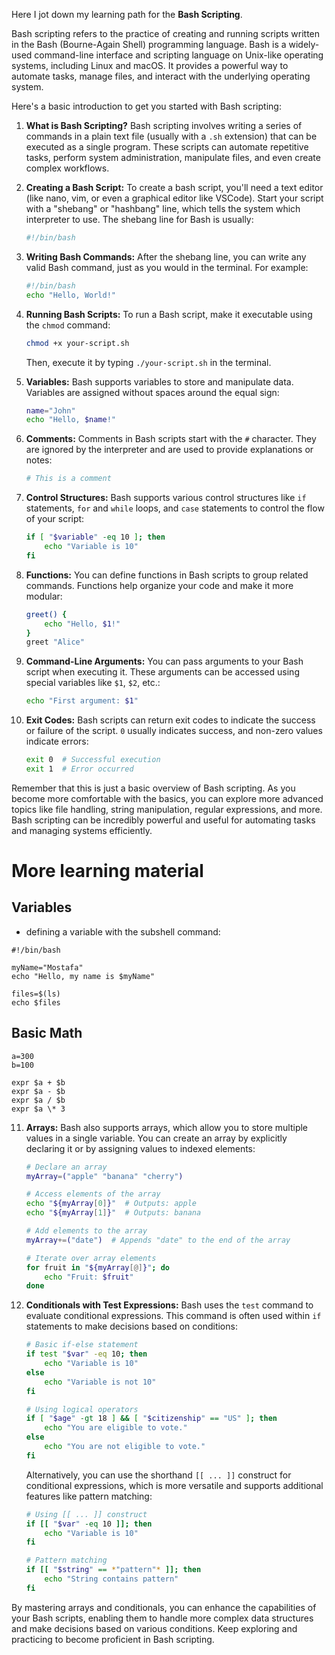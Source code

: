 Here I jot down my learning path for the **Bash Scripting**.

Bash scripting refers to the practice of creating and running scripts written in the Bash (Bourne-Again Shell) programming language. Bash is a widely-used command-line interface and scripting language on Unix-like operating systems, including Linux and macOS. It provides a powerful way to automate tasks, manage files, and interact with the underlying operating system.

Here's a basic introduction to get you started with Bash scripting:

1. **What is Bash Scripting?**
   Bash scripting involves writing a series of commands in a plain text file (usually with a `.sh` extension) that can be executed as a single program. These scripts can automate repetitive tasks, perform system administration, manipulate files, and even create complex workflows.

2. **Creating a Bash Script:**
   To create a bash script, you'll need a text editor (like nano, vim, or even a graphical editor like VSCode). Start your script with a "shebang" or "hashbang" line, which tells the system which interpreter to use. The shebang line for Bash is usually:
   ```bash
   #!/bin/bash
   ```

3. **Writing Bash Commands:**
   After the shebang line, you can write any valid Bash command, just as you would in the terminal. For example:
   ```bash
   #!/bin/bash
   echo "Hello, World!"
   ```

4. **Running Bash Scripts:**
   To run a Bash script, make it executable using the `chmod` command:
   ```bash
   chmod +x your-script.sh
   ```
   Then, execute it by typing `./your-script.sh` in the terminal.

5. **Variables:**
   Bash supports variables to store and manipulate data. Variables are assigned without spaces around the equal sign:
   ```bash
   name="John"
   echo "Hello, $name!"
   ```

6. **Comments:**
   Comments in Bash scripts start with the `#` character. They are ignored by the interpreter and are used to provide explanations or notes:
   ```bash
   # This is a comment
   ```

7. **Control Structures:**
   Bash supports various control structures like `if` statements, `for` and `while` loops, and `case` statements to control the flow of your script:
   ```bash
   if [ "$variable" -eq 10 ]; then
       echo "Variable is 10"
   fi
   ```

8. **Functions:**
   You can define functions in Bash scripts to group related commands. Functions help organize your code and make it more modular:
   ```bash
   greet() {
       echo "Hello, $1!"
   }
   greet "Alice"
   ```

9. **Command-Line Arguments:**
   You can pass arguments to your Bash script when executing it. These arguments can be accessed using special variables like `$1`, `$2`, etc.:
   ```bash
   echo "First argument: $1"
   ```

10. **Exit Codes:**
    Bash scripts can return exit codes to indicate the success or failure of the script. `0` usually indicates success, and non-zero values indicate errors:
    ```bash
    exit 0  # Successful execution
    exit 1  # Error occurred
    ```

Remember that this is just a basic overview of Bash scripting. As you become more comfortable with the basics, you can explore more advanced topics like file handling, string manipulation, regular expressions, and more. Bash scripting can be incredibly powerful and useful for automating tasks and managing systems efficiently.

# More learning material

## Variables

* defining a variable with the subshell command:

```
#!/bin/bash

myName="Mostafa"
echo "Hello, my name is $myName"

files=$(ls)
echo $files
```

## Basic Math

```
a=300
b=100

expr $a + $b
expr $a - $b
expr $a / $b
expr $a \* 3
```

11. **Arrays:**
    Bash also supports arrays, which allow you to store multiple values in a single variable. You can create an array by explicitly declaring it or by assigning values to indexed elements:
    ```bash
    # Declare an array
    myArray=("apple" "banana" "cherry")

    # Access elements of the array
    echo "${myArray[0]}"  # Outputs: apple
    echo "${myArray[1]}"  # Outputs: banana

    # Add elements to the array
    myArray+=("date")  # Appends "date" to the end of the array

    # Iterate over array elements
    for fruit in "${myArray[@]}"; do
        echo "Fruit: $fruit"
    done
    ```

12. **Conditionals with Test Expressions:**
    Bash uses the `test` command to evaluate conditional expressions. This command is often used within `if` statements to make decisions based on conditions:
    ```bash
    # Basic if-else statement
    if test "$var" -eq 10; then
        echo "Variable is 10"
    else
        echo "Variable is not 10"
    fi

    # Using logical operators
    if [ "$age" -gt 18 ] && [ "$citizenship" == "US" ]; then
        echo "You are eligible to vote."
    else
        echo "You are not eligible to vote."
    fi
    ```

    Alternatively, you can use the shorthand `[[ ... ]]` construct for conditional expressions, which is more versatile and supports additional features like pattern matching:
    ```bash
    # Using [[ ... ]] construct
    if [[ "$var" -eq 10 ]]; then
        echo "Variable is 10"
    fi

    # Pattern matching
    if [[ "$string" == *"pattern"* ]]; then
        echo "String contains pattern"
    fi
    ```

By mastering arrays and conditionals, you can enhance the capabilities of your Bash scripts, enabling them to handle more complex data structures and make decisions based on various conditions. Keep exploring and practicing to become proficient in Bash scripting.
